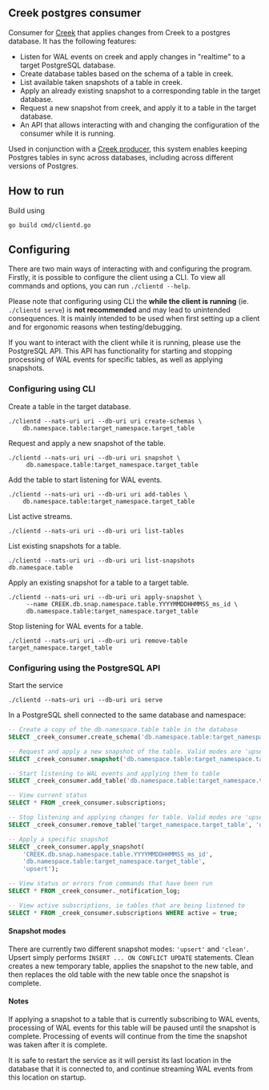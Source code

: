 ## Creek postgres consumer

Consumer for [Creek](https://github.com/modfin/creek) that applies changes from
Creek to a postgres database. It has the following features:

* Listen for WAL events on creek and apply changes in "realtime" to a target
  PostgreSQL database.
* Create database tables based on the schema of a table in creek.
* List available taken snapshots of a table in creek.
* Apply an already existing snapshot to a corresponding table in the target
  database.
* Request a new snapshot from creek, and apply it to a table in the target 
  database.
* An API that allows interacting with and changing the configuration of the
  consumer while it is running.

Used in conjunction with a [Creek producer](https://github.com/modfin/creek),
this system enables keeping Postgres tables in sync across databases, including
across different versions of Postgres.

## How to run

Build using

```
go build cmd/clientd.go
```

## Configuring

There are two main ways of interacting with and configuring the program.
Firstly, it is possible to configure the client using a CLI. To view all
commands and options, you can run `./clientd --help`.

Please note that configuring using CLI the **while the client is running** (ie.
`./clientd serve`) is **not recommended** and may lead to unintended
consequences. It is mainly intended to be used when first setting up a client
and for ergonomic reasons when testing/debugging.

If you want to interact with the client while it is running, please use the
PostgreSQL API. This API has functionality for starting and stopping processing
of WAL events for specific tables, as well as applying snapshots.

### Configuring using CLI

Create a table in the target database.

```
./clientd --nats-uri uri --db-uri uri create-schemas \
    db.namespace.table:target_namespace.target_table
```

Request and apply a new snapshot of the table.

```
./clientd --nats-uri uri --db-uri uri snapshot \
     db.namespace.table:target_namespace.target_table
```

Add the table to start listening for WAL events.

```
./clientd --nats-uri uri --db-uri uri add-tables \
    db.namespace.table:target_namespace.target_table
```

List active streams.

```
./clientd --nats-uri uri --db-uri uri list-tables
```

List existing snapshots for a table.

```
./clientd --nats-uri uri --db-uri uri list-snapshots db.namespace.table
```

Apply an existing snapshot for a table to a target table.

```
./clientd --nats-uri uri --db-uri uri apply-snapshot \
     --name CREEK.db.snap.namespace.table.YYYYMMDDHHMMSS_ms_id \
     db.namespace.table:target_namespace.target_table
```

Stop listening for WAL events for a table.

```
./clientd --nats-uri uri --db-uri uri remove-table target_namespace.target_table
```

### Configuring using the PostgreSQL API

Start the service

```
./clientd --nats-uri uri --db-uri uri serve
```

In a PostgreSQL shell connected to the same database and namespace:

```SQL
-- Create a copy of the db.namespace.table table in the database
SELECT _creek_consumer.create_schema('db.namespace.table:target_namespace.target_table');

-- Request and apply a new snapshot of the table. Valid modes are 'upsert' and 'clean'
SELECT _creek_consumer.snapshot('db.namespace.table:target_namespace.target_table', 'clean');

-- Start listening to WAL events and applying them to table
SELECT _creek_consumer.add_table('db.namespace.table:target_namespace.target_table');

-- View current status
SELECT * FROM _creek_consumer.subscriptions;

-- Stop listening and applying changes for table. Valid modes are 'upsert' and 'clean'
SELECT _creek_consumer.remove_table('target_namespace.target_table', 'upsert');

-- Apply a specific snapshot
SELECT _creek_consumer.apply_snapshot(
    'CREEK.db.snap.namespace.table.YYYYMMDDHHMMSS_ms_id', 
    'db.namespace.table:target_namespace.target_table', 
    'upsert');

-- View status or errors from commands that have been run
SELECT * FROM _creek_consumer._notification_log;

-- View active subscriptions, ie tables that are being listened to
SELECT * FROM _creek_consumer.subscriptions WHERE active = true;
```

#### Snapshot modes

There are currently two different snapshot modes: `'upsert'` and `'clean'`.
Upsert simply performs `INSERT ... ON CONFLICT UPDATE` statements. Clean creates
a new temporary table, applies the snapshot to the new table, and then replaces
the old table with the new table once the snapshot is complete.

#### Notes

If applying a snapshot to a table that is currently subscribing to WAL events,
processing of WAL events for this table will be paused until the snapshot is
complete. Processing of events will continue from the time the snapshot was
taken after it is complete.

It is safe to restart the service as it will persist its last location in the 
database that it is connected to, and continue streaming WAL events from this
location on startup.